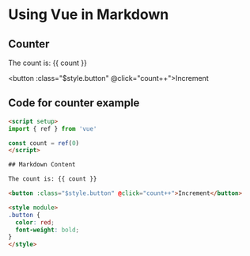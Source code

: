 # Using Vue in Markdown

<script setup>
import { ref } from 'vue'

const count = ref(0)
</script>

## Counter

The count is: {{ count }}

<button :class="$style.button" @click="count++">Increment</button>

<style module>
.button {
  color: black;
  background-color: white;
  font-weight: bold;
  padding: 0.5rem;
  border-radius: 0.25rem;
}
</style>

## Code for counter example

``` html
<script setup>
import { ref } from 'vue'

const count = ref(0)
</script>

## Markdown Content

The count is: {{ count }}

<button :class="$style.button" @click="count++">Increment</button>

<style module>
.button {
  color: red;
  font-weight: bold;
}
</style>
```
